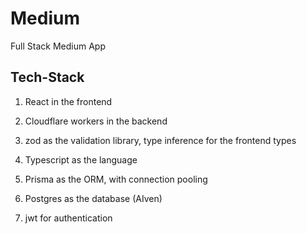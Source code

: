 # Medium
Full Stack Medium App


##   Tech-Stack
1.  React in the frontend

2.  Cloudflare workers in the backend

3.  zod as the validation library, type inference for the frontend types

4.  Typescript as the language

5.  Prisma as the ORM, with connection pooling

6.  Postgres as the database (AIven)

7.  jwt for authentication

